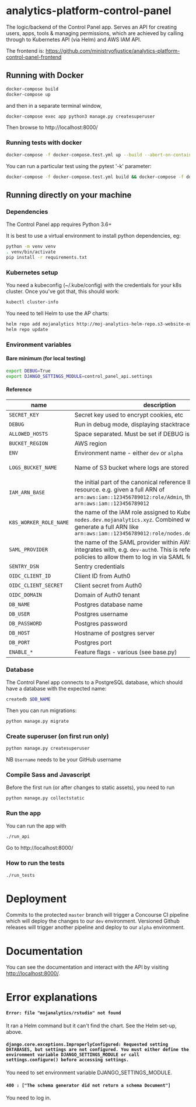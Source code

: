 # analytics-platform-control-panel
The logic/backend of the Control Panel app. Serves an API for creating users,
apps, tools & managing permissions, which are achieved by calling through to
Kubernetes API (via Helm) and AWS IAM API.

The frontend is:
https://github.com/ministryofjustice/analytics-platform-control-panel-frontend

## Running with Docker

```sh
docker-compose build
docker-compose up
```
and then in a separate terminal window,
```sh
docker-compose exec app python3 manage.py createsuperuser
```
Then browse to http://localhost:8000/

### Running tests with docker

```sh
docker-compose -f docker-compose.test.yml up --build --abort-on-container-exit
```

You can run a particular test using the pytest '-k' parameter:
```sh
docker-compose -f docker-compose.test.yml build && docker-compose -f docker-compose.test.yml run app ./run_tests -k TEST-NAME
```

## Running directly on your machine

### Dependencies

The Control Panel app requires Python 3.6+

It is best to use a virtual environment to install python dependencies, eg:
```sh
python -m venv venv
. venv/bin/activate
pip install -r requirements.txt
```

### Kubernetes setup

You need a kubeconfig (~/.kube/config) with the credentials for your k8s cluster. Once you've got that, this should work:
```sh
kubectl cluster-info
```

You need to tell Helm to use the AP charts:
```sh
helm repo add mojanalytics http://moj-analytics-helm-repo.s3-website-eu-west-1.amazonaws.com
helm repo update
```

### <a name="env"></a>Environment variables

#### Bare minimum (for local testing)
```sh
export DEBUG=True
export DJANGO_SETTINGS_MODULE=control_panel_api.settings
```

#### Reference
| name | description | default |
| ---- | ----------- | ------- |
| `SECRET_KEY` | Secret key used to encrypt cookies, etc | |
| `DEBUG` | Run in debug mode, displaying stacktraces on errors, etc | `False` |
| `ALLOWED_HOSTS` | Space separated. Must be set if DEBUG is False | |
| `BUCKET_REGION` | AWS region | `eu-west-1` |
| `ENV` | Environment name - either `dev` or `alpha` | `dev` |
| `LOGS_BUCKET_NAME` | Name of S3 bucket where logs are stored | `moj-analytics-s3-logs` |
| `IAM_ARN_BASE` | the initial part of the canonical reference ID to an IAM resource. e.g. given a full ARN of `arn:aws:iam::123456789012:role/Admin`, the ARN base is `arn:aws:iam::123456789012` | |
| `K8S_WORKER_ROLE_NAME` | the name of the IAM role assigned to Kubernetes nodes, e.g. `nodes.dev.mojanalytics.xyz`. Combined with the ARN base to generate a full ARN like `arn:aws:iam::123456789012:role/nodes.dev.mojanalytics.xyz` | |
| `SAML_PROVIDER` | the name of the SAML provider within AWS, which Auth0 integrates with, e.g. `dev-auth0`. This is referenced in user policies to allow them to log in via SAML federation. | |
| `SENTRY_DSN` | Sentry credentials | |
| `OIDC_CLIENT_ID` | Client ID from Auth0 | |
| `OIDC_CLIENT_SECRET` | Client secret from Auth0 | |
| `OIDC_DOMAIN` | Domain of Auth0 tenant | |
| `DB_NAME` | Postgres database name | `controlpanel` |
| `DB_USER` | Postgres username | |
| `DB_PASSWORD` | Postgres password | |
| `DB_HOST` | Hostname of postgres server | `127.0.0.1` |
| `DB_PORT` | Postgres port | `5432` |
| `ENABLE_*` | Feature flags - various (see base.py) | |

### Database

The Control Panel app connects to a PostgreSQL database, which should have a database with the expected name:
```sh
createdb $DB_NAME
```

Then you can run migrations:
```sh
python manage.py migrate
```

### Create superuser (on first run only)

```sh
python manage.py createsuperuser
```
NB `Username` needs to be your GitHub username

### Compile Sass and Javascript

Before the first run (or after changes to static assets), you need to run
```sh
python manage.py collectstatic
```

### Run the app

You can run the app with
```sh
./run_api
```
Go to http://localhost:8000/

### How to run the tests

```sh
./run_tests
```

# Deployment

Commits to the protected `master` branch will trigger a Concourse CI pipeline which will deploy the changes to our `dev` environment.
Versioned Github releases will trigger another pipeline and deploy to our `alpha` environment.

# Documentation

You can see the documentation and interact with the API by visiting [http://localhost:8000/](http://localhost:8000/).

# Error explanations

#### `Error: file "mojanalytics/rstudio" not found`
It ran a Helm command but it can't find the chart. See the Helm set-up, above.

#### `django.core.exceptions.ImproperlyConfigured: Requested setting DATABASES, but settings are not configured. You must either define the environment variable DJANGO_SETTINGS_MODULE or call settings.configure() before accessing settings.`
You need to set environment variable DJANGO_SETTINGS_MODULE.

#### `400 : ["The schema generator did not return a schema Document"]`
You need to log in.

